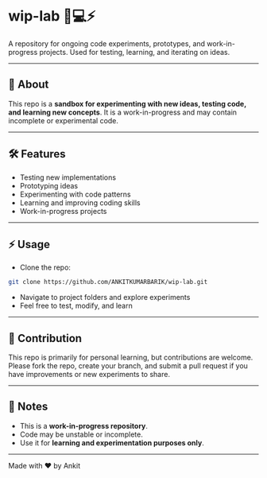 
# wip-lab 🧪💻⚡

A repository for ongoing code experiments, prototypes, and work-in-progress projects.
Used for testing, learning, and iterating on ideas.

---

## 🚀 About

This repo is a **sandbox for experimenting with new ideas, testing code, and learning new concepts**.
It is a work-in-progress and may contain incomplete or experimental code.

---

## 🛠 Features

* Testing new implementations
* Prototyping ideas
* Experimenting with code patterns
* Learning and improving coding skills
* Work-in-progress projects

---

## ⚡ Usage

* Clone the repo:

```bash
git clone https://github.com/ANKITKUMARBARIK/wip-lab.git
```

* Navigate to project folders and explore experiments
* Feel free to test, modify, and learn

---

## 🤝 Contribution

This repo is primarily for personal learning, but contributions are welcome.
Please fork the repo, create your branch, and submit a pull request if you have improvements or new experiments to share.

---

## 📌 Notes

* This is a **work-in-progress repository**.
* Code may be unstable or incomplete.
* Use it for **learning and experimentation purposes only**.

---

Made with ❤️ by Ankit

